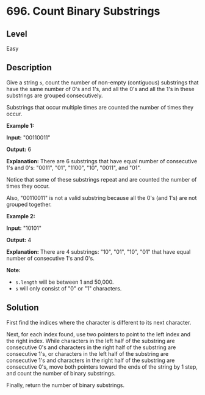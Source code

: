 # 696. Count Binary Substrings
## Level
Easy

## Description
Give a string `s`, count the number of non-empty (contiguous) substrings that have the same number of 0's and 1's, and all the 0's and all the 1's in these substrings are grouped consecutively.

Substrings that occur multiple times are counted the number of times they occur.

**Example 1:**

**Input:** "00110011"

**Output:** 6

**Explanation:** There are 6 substrings that have equal number of consecutive 1's and 0's: "0011", "01", "1100", "10", "0011", and "01".

Notice that some of these substrings repeat and are counted the number of times they occur.

Also, "00110011" is not a valid substring because all the 0's (and 1's) are not grouped together.

**Example 2:**

**Input:** "10101"

**Output:** 4

**Explanation:** There are 4 substrings: "10", "01", "10", "01" that have equal number of consecutive 1's and 0's.

**Note:**

* `s.length` will be between 1 and 50,000.
* `s` will only consist of "0" or "1" characters.

## Solution
First find the indices where the character is different to its next character.

Next, for each index found, use two pointers to point to the left index and the right index. While characters in the left half of the substring are consecutive 0's and characters in the right half of the substring are consecutive 1's, or characters in the left half of the substring are consecutive 1's and characters in the right half of the substring are consecutive 0's, move both pointers toward the ends of the string by 1 step, and count the number of binary substrings.

Finally, return the number of binary substrings.
